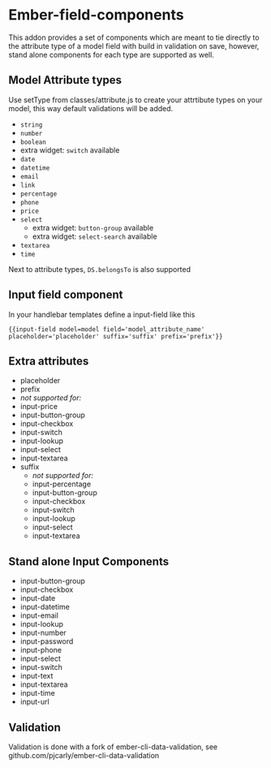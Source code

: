 # Ember-field-components

This addon provides a  set of components which are meant to tie directly to the attribute type of a model field with build in validation on save, however, stand alone components for each type are supported as well.

## Model Attribute types
Use setType from classes/attribute.js to create your attrtibute types on your model, this way default validations will be added.

* `string`
* `number`
* `boolean`
 * extra widget: `switch` available
* `date`
* `datetime`
* `email`
* `link`
* `percentage`
* `phone`
* `price`
* `select`
  * extra widget: `button-group` available
  * extra widget: `select-search` available
* `textarea`
* `time`

Next to attribute types, `DS.belongsTo` is also supported

## Input field component
In your handlebar templates define a input-field like this

``{{input-field model=model field='model_attribute_name' placeholder='placeholder' suffix='suffix' prefix='prefix'}}``


## Extra attributes
* placeholder
* prefix
 * *not supported for:*
  * input-price
  * input-button-group
  * input-checkbox
  * input-switch
  * input-lookup
  * input-select
  * input-textarea
* suffix
  * *not supported for:*
  * input-percentage
  * input-button-group
  * input-checkbox
  * input-switch
  * input-lookup
  * input-select
  * input-textarea

## Stand alone Input Components

* input-button-group
* input-checkbox
* input-date
* input-datetime
* input-email
* input-lookup
* input-number
* input-password
* input-phone
* input-select
* input-switch
* input-text
* input-textarea
* input-time
* input-url

## Validation
Validation is done with a fork of ember-cli-data-validation, see github.com/pjcarly/ember-cli-data-validation
